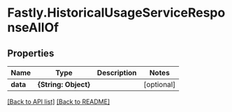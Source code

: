 # Fastly.HistoricalUsageServiceResponseAllOf

## Properties

Name | Type | Description | Notes
------------ | ------------- | ------------- | -------------
**data** | **{String: Object}** |  | [optional] 


[[Back to API list]](../../README.md#endpoints) [[Back to README]](../../README.md)
